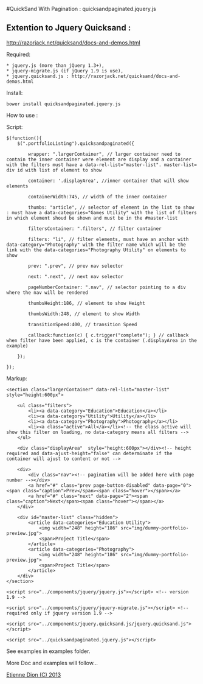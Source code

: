 #QuickSand With Pagination : 
quicksandpaginated.jquery.js

## Extention to Jquery Quicksand : 
http://razorjack.net/quicksand/docs-and-demos.html

Required: 

    * jquery.js (more than jQuery 1.3+),
    * jquery-migrate.js (if jQuery 1.9 is use),
    * jquery.quicksand.js : http://razorjack.net/quicksand/docs-and-demos.html


Install: 
    
    bower install quicksandpaginated.jquery.js

How to use : 

Script:

    $(function(){ 
        $(".portfolioListing").quicksandpaginated({ 
            
            wrapper: ".largerContainer", // larger container need to contain the inner container were element are display and a container with the filters must have a data-rel-list="master-list". master-list= div id with list of element to show         
            
            container: '.displayArea', //inner container that will show elements 
            
            containerWidth:745, // width of the inner container 
            
            thumbs: "article", // selector of element in the list to show : must have a data-categories="Games Utility" with the list of filters in which element shoud be shown and must be in the #master-list 
            
            filtersContainer: ".filters", // filter container 
            
            filters: "li", // filter elements, must have an anchor with data-category="Photography" with the filter name which will be the link with the data-categories="Photography Utility" on elements to show 
            
            prev: ".prev", // prev nav selector 
            
            next: ".next", // next nav selector 
            
            pageNumberContainer: ".nav", // selector pointing to a div where the nav will be rendered 
            
            thumbsHeight:186, // element to show Height 
            
            thumbsWidth:248, // element to show Width 
            
            transitionSpeed:400, // transition Speed 
            
            callback:function(c) { c.trigger("complete"); } // callback when filter have been applied, c is the container (.displayArea in the example) 
            
        });

    });

Markup:
    
    <section class="largerContainer" data-rel-list="master-list" style="height:600px">
    
        <ul class="filters">
            <li><a data-category="Education">Education</a></li>
            <li><a data-category="Utility">Utility</a></li>
            <li><a data-category="Photography">Photography</a></li>
            <li><a class="active">All</a></li><!-- the class active will show this filter on loading, no data-category means all filters -->
        </ul>
        
        <div class="displayArea"  style="height:600px"></div><!-- height required and data-ajust-height="false" can determinate if the container will ajust to content or not -->
        
        <div>        
            <div class="nav"><!-- pagination will be added here with page number --></div>
            <a href="#" class="prev page-button-disabled" data-page="0"><span class="caption">Prev</span><span class="hover"></span></a>
            <a href="#" class="next" data-page="2"><span class="caption">Next</span><span class="hover"></span></a>
        </div>
    
        <div id="master-list" class="hidden">
            <article data-categories="Education Utility">
                <img width="248" height="186" src="img/dummy-portfolio-preview.jpg">
                <span>Project Title</span>               
            </article>
            <article data-categories="Photography">     
                <img width="248" height="186" src="img/dummy-portfolio-preview.jpg">
                <span>Project Title</span>               
            </article>
        </div>
    </section>
    
    <script src="../components/jquery/jquery.js"></script> <!-- version 1.9 -->
    
    <script src="../components/jquery/jquery-migrate.js"></script> <!-- required only if jquery version 1.9 -->
    
    <script src="../components/jquery.quicksand.js/jquery.quicksand.js"></script>
    
    <script src="../quicksandpaginated.jquery.js"></script>

See examples in examples folder.

More Doc and examples will follow...




[Etienne Dion (C) 2013](http://etiennedion.com)

